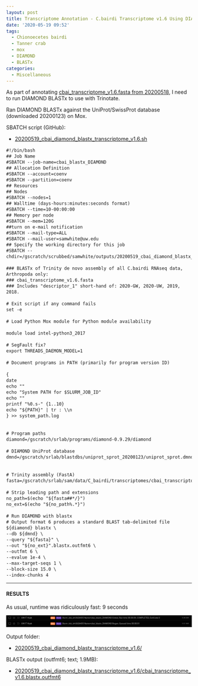 ```yaml
---
layout: post
title: Transcriptome Annotation - C.bairdi Transcriptome v1.6 Using DIAMOND BLASTx on Mox
date: '2020-05-19 09:52'
tags:
  - Chionoecetes bairdi
  - Tanner crab
  - mox
  - DIAMOND
  - BLASTx
categories:
  - Miscellaneous
---
```

As part of annotating [cbai_transcriptome_v1.6.fasta from 20200518](https://robertslab.github.io/sams-notebook/2020/05/18/Transcriptome-Assembly-C.bairdi-All-Arthropoda-specific-RNAseq-Data-with-Trinity-on-Mox.html), I need to run DIAMOND BLASTx to use with Trinotate.

Ran DIAMOND BLASTx against the UniProt/SwissProt database (downloaded 20200123) on Mox.

SBATCH script (GitHub):

- [20200519_cbai_diamond_blastx_transcriptome_v1.6.sh](https://github.com/RobertsLab/sams-notebook/blob/master/sbatch_scripts/20200519_cbai_diamond_blastx_transcriptome_v1.6.sh)

```shell
#!/bin/bash
## Job Name
#SBATCH --job-name=cbai_blastx_DIAMOND
## Allocation Definition
#SBATCH --account=coenv
#SBATCH --partition=coenv
## Resources
## Nodes
#SBATCH --nodes=1
## Walltime (days-hours:minutes:seconds format)
#SBATCH --time=10-00:00:00
## Memory per node
#SBATCH --mem=120G
##turn on e-mail notification
#SBATCH --mail-type=ALL
#SBATCH --mail-user=samwhite@uw.edu
## Specify the working directory for this job
#SBATCH --chdir=/gscratch/scrubbed/samwhite/outputs/20200519_cbai_diamond_blastx_transcriptome_v1.6

### BLASTx of Trinity de novo assembly of all C.bairdi RNAseq data, Arthropoda only:
### cbai_transcriptome_v1.6.fasta
### Includes "descriptor_1" short-hand of: 2020-GW, 2020-UW, 2019, 2018.

# Exit script if any command fails
set -e

# Load Python Mox module for Python module availability

module load intel-python3_2017

# SegFault fix?
export THREADS_DAEMON_MODEL=1

# Document programs in PATH (primarily for program version ID)

{
date
echo ""
echo "System PATH for $SLURM_JOB_ID"
echo ""
printf "%0.s-" {1..10}
echo "${PATH}" | tr : \\n
} >> system_path.log


# Program paths
diamond=/gscratch/srlab/programs/diamond-0.9.29/diamond

# DIAMOND UniProt database
dmnd=/gscratch/srlab/blastdbs/uniprot_sprot_20200123/uniprot_sprot.dmnd


# Trinity assembly (FastA)
fasta=/gscratch/srlab/sam/data/C_bairdi/transcriptomes/cbai_transcriptome_v1.6.fasta

# Strip leading path and extensions
no_path=$(echo "${fasta##*/}")
no_ext=$(echo "${no_path%.*}")

# Run DIAMOND with blastx
# Output format 6 produces a standard BLAST tab-delimited file
${diamond} blastx \
--db ${dmnd} \
--query "${fasta}" \
--out "${no_ext}".blastx.outfmt6 \
--outfmt 6 \
--evalue 1e-4 \
--max-target-seqs 1 \
--block-size 15.0 \
--index-chunks 4
```

---

#### RESULTS

As usual, runtime was ridiculously fast: 9 seconds

![diamond blastx runtime](https://github.com/RobertsLab/sams-notebook/blob/master/images/screencaps/20200519_cbai_diamond_blastx_transcriptome_v1.6_runtim.png?raw=true)

Output folder:

- [20200519_cbai_diamond_blastx_transcriptome_v1.6/](https://gannet.fish.washington.edu/Atumefaciens/20200519_cbai_diamond_blastx_transcriptome_v1.6/)

BLASTx output (outfmt6; text; 1.9MB):

- [20200519_cbai_diamond_blastx_transcriptome_v1.6/cbai_transcriptome_v1.6.blastx.outfmt6](https://gannet.fish.washington.edu/Atumefaciens/20200519_cbai_diamond_blastx_transcriptome_v1.6/cbai_transcriptome_v1.6.blastx.outfmt6)
